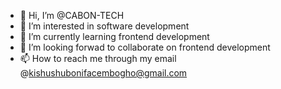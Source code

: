 - 👋 Hi, I’m @CABON-TECH
- 👀 I’m interested in software development
- 🌱 I’m currently learning frontend development
- 💞️ I’m looking forwad to collaborate on frontend development
- 📫 How to reach me through my email @kishushubonifacembogho@gmail.com

<!---
CABON-TECH/CABON-TECH is a ✨ special ✨ repository because its `README.md` (this file) appears on your GitHub profile.
You can click the Preview link to take a look at your changes.
--->

